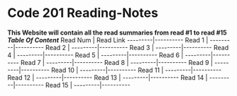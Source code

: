 # Code 201 Reading-Notes
**This Website will contain all the read summaries from read #1 to read #15**
***Table Of Content***
Read Num | Read Link
---------|----------
Read 1   |
---------|----------
Read 2   |
---------|----------
Read 3   |
---------|----------
Read 4   |
---------|----------
Read 5   |
---------|----------
Read 6   |
---------|----------
Read 7   |
---------|----------
Read 8   |
---------|----------
Read 9   |
---------|----------
Read 10  |
---------|----------
Read 11  |
---------|----------
Read 12  |
---------|----------
Read 13  |
---------|----------
Read 14  |
---------|----------
Read 15  |
---------|----------


